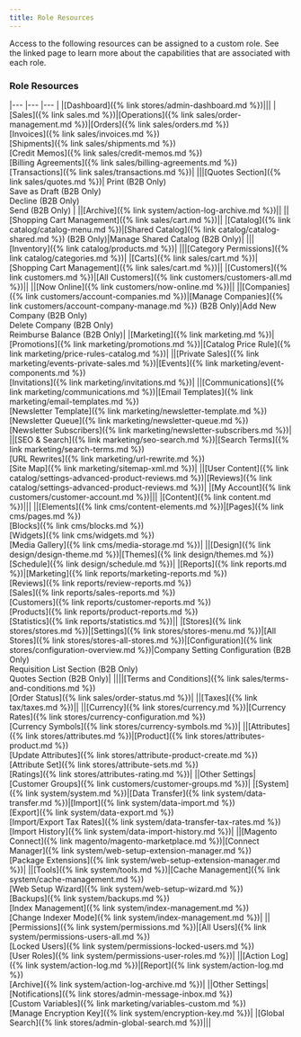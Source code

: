 ```yaml
---
title: Role Resources
---
```


Access to the following resources can be assigned to a custom role. See the linked page to learn more about the capabilities that are associated with each role.

### Role Resources

|--- |--- |--- |
|[Dashboard]({% link stores/admin-dashboard.md %})|||
|[Sales]({% link sales.md %})|[Operations]({% link sales/order-management.md %})|[Orders]({% link sales/orders.md %})<br/>[Invoices]({% link sales/invoices.md %})<br/>[Shipments]({% link sales/shipments.md %})<br/>[Credit Memos]({% link sales/credit-memos.md %})<br/>[Billing Agreements]({% link sales/billing-agreements.md %})<br/>[Transactions]({% link sales/transactions.md %})|
|||[Quotes Section]({% link sales/quotes.md %})| Print (B2B Only)<br/> Save as Draft (B2B Only)<br/>Decline (B2B Only)<br/>Send (B2B Only) |
||[Archive]({% link system/action-log-archive.md %})||
||[Shopping Cart Management]({% link sales/cart.md %})||
|[Catalog]({% link catalog/catalog-menu.md %})|[Shared Catalog]({% link catalog/catalog-shared.md %}) (B2B Only)|Manage Shared Catalog (B2B Only)|
|||[Inventory]({% link catalog/products.md %})|
|||[Category Permissions]({% link catalog/categories.md %})|
|[Carts]({% link sales/cart.md %})|[Shopping Cart Management]({% link sales/cart.md %})||
|[Customers]({% link customers.md %})|[All Customers]({% link customers/customers-all.md %})||
||[Now Online]({% link customers/now-online.md %})||
||[Companies]({% link customers/account-companies.md %})|[Manage Companies]({% link customers/account-company-manage.md %}) (B2B Only)|Add New Company (B2B Only)<br/>Delete Company (B2B Only)<br/>Reimburse Balance (B2B Only)|
|[Marketing]({% link marketing.md %})|[Promotions]({% link marketing/promotions.md %})|[Catalog Price Rule]({% link marketing/price-rules-catalog.md %})|
||[Private Sales]({% link marketing/events-private-sales.md %})|[Events]({% link marketing/event-components.md %})<br/>[Invitations]({% link marketing/invitations.md %})|
||[Communications]({% link marketing/communications.md %})|[Email Templates]({% link marketing/email-templates.md %})<br/>[Newsletter Template]({% link marketing/newsletter-template.md %})<br/>[Newsletter Queue]({% link marketing/newsletter-queue.md %})<br/>[Newsletter Subscribers]({% link marketing/newsletter-subscribers.md %})|
||[SEO & Search]({% link marketing/seo-search.md %})|[Search Terms]({% link marketing/search-terms.md %})<br/>[URL Rewrites]({% link marketing/url-rewrite.md %})<br/>[Site Map]({% link marketing/sitemap-xml.md %})|
||[User Content]({% link catalog/settings-advanced-product-reviews.md %})|[Reviews]({% link catalog/settings-advanced-product-reviews.md %})|
|[My Account]({% link customers/customer-account.md %})|||
|[Content]({% link content.md %})|||
||[Elements]({% link cms/content-elements.md %})|[Pages]({% link cms/pages.md %})<br/>[Blocks]({% link cms/blocks.md %})<br/>[Widgets]({% link cms/widgets.md %})<br/>[Media Gallery]({% link cms/media-storage.md %})|
||[Design]({% link design/design-theme.md %})|[Themes]({% link design/themes.md %})<br/>[Schedule]({% link design/schedule.md %})|
|[Reports]({% link reports.md %})|[Marketing]({% link reports/marketing-reports.md %})<br/>[Reviews]({% link reports/review-reports.md %})<br/>[Sales]({% link reports/sales-reports.md %})<br/>[Customers]({% link reports/customer-reports.md %})<br/>[Products]({% link reports/product-reports.md %})<br/>[Statistics]({% link reports/statistics.md %})||
|[Stores]({% link stores/stores.md %})|[Settings]({% link stores/stores-menu.md %})|[All Stores]({% link stores/stores-all-stores.md %})|[Configuration]({% link stores/configuration-overview.md %})|Company Setting Configuration (B2B Only)<br/>Requisition List Section (B2B Only)<br/>Quotes Section (B2B Only)|
||||[Terms and Conditions]({% link sales/terms-and-conditions.md %})<br/>[Order Status]({% link sales/order-status.md %})|
||[Taxes]({% link tax/taxes.md %})||
||[Currency]({% link stores/currency.md %})|[Currency Rates]({% link stores/currency-configuration.md %})<br/>[Currency Symbols]({% link stores/currency-symbols.md %})|
||[Attributes]({% link stores/attributes.md %})|[Product]({% link stores/attributes-product.md %})<br/>[Update Attributes]({% link stores/attribute-product-create.md %})<br/>[Attribute Set]({% link stores/attribute-sets.md %})<br/>[Ratings]({% link stores/attributes-rating.md %})|
||Other Settings|[Customer Groups]({% link customers/customer-groups.md %})|
|[System]({% link system/system.md %})|[Data Transfer]({% link system/data-transfer.md %})|[Import]({% link system/data-import.md %})<br/>[Export]({% link system/data-export.md %})<br/>[Import/Export Tax Rates]({% link system/data-transfer-tax-rates.md %})<br/>[Import History]({% link system/data-import-history.md %})|
||[Magento Connect]({% link magento/magento-marketplace.md %})|[Connect Manager]({% link system/web-setup-extension-manager.md %})<br/>[Package Extensions]({% link system/web-setup-extension-manager.md %})|
||[Tools]({% link system/tools.md %})|[Cache Management]({% link system/cache-management.md %})<br/>[Web Setup Wizard]({% link system/web-setup-wizard.md %})<br/>[Backups]({% link system/backups.md %})<br/>[Index Management]({% link system/index-management.md %})<br/>[Change Indexer Mode]({% link system/index-management.md %})|
||[Permissions]({% link system/permissions.md %})|[All Users]({% link system/permissions-users-all.md %})<br/>[Locked Users]({% link system/permissions-locked-users.md %})<br/>[User Roles]({% link system/permissions-user-roles.md %})|
||[Action Log]({% link system/action-log.md %})|[Report]({% link system/action-log.md %})<br/>[Archive]({% link system/action-log-archive.md %})|
||Other Settings|[Notifications]({% link stores/admin-message-inbox.md %})<br/>[Custom Variables]({% link marketing/variables-custom.md %})<br/>[Manage Encryption Key]({% link system/encryption-key.md %})|
|[Global Search]({% link stores/admin-global-search.md %})|||
